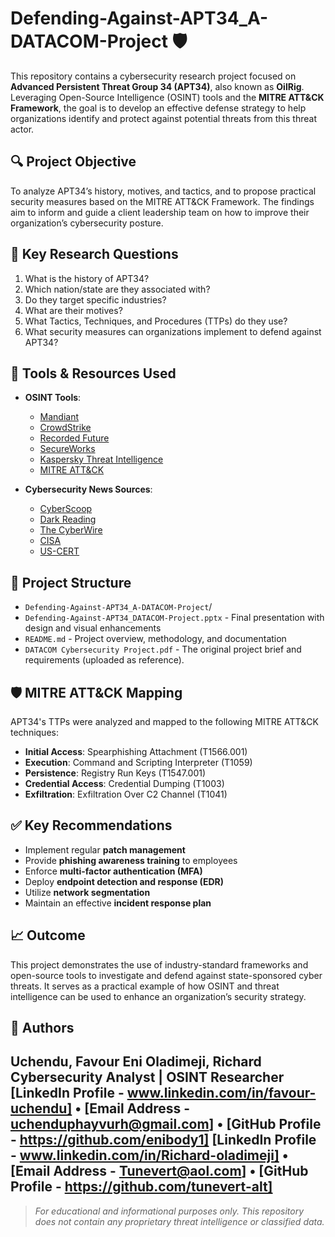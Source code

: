 # Defending-Against-APT34_A-DATACOM-Project 🛡️

This repository contains a cybersecurity research project focused on **Advanced Persistent Threat Group 34 (APT34)**, also known as **OilRig**. Leveraging Open-Source Intelligence (OSINT) tools and the **MITRE ATT&CK Framework**, the goal is to develop an effective defense strategy to help organizations identify and protect against potential threats from this threat actor.

## 🔍 Project Objective

To analyze APT34’s history, motives, and tactics, and to propose practical security measures based on the MITRE ATT&CK Framework. The findings aim to inform and guide a client leadership team on how to improve their organization’s cybersecurity posture.

## 📌 Key Research Questions

1. What is the history of APT34?
2. Which nation/state are they associated with?
3. Do they target specific industries?
4. What are their motives?
5. What Tactics, Techniques, and Procedures (TTPs) do they use?
6. What security measures can organizations implement to defend against APT34?

## 🧰 Tools & Resources Used

- **OSINT Tools**:
  - [Mandiant](https://www.mandiant.com/resources/blog)
  - [CrowdStrike](https://www.crowdstrike.com/)
  - [Recorded Future](https://www.recordedfuture.com/)
  - [SecureWorks](https://www.secureworks.com/)
  - [Kaspersky Threat Intelligence](https://www.kaspersky.com/)
  - [MITRE ATT&CK](https://attack.mitre.org/)

- **Cybersecurity News Sources**:
  - [CyberScoop](https://www.cyberscoop.com/)
  - [Dark Reading](https://www.darkreading.com/)
  - [The CyberWire](https://thecyberwire.com/)
  - [CISA](https://www.cisa.gov/)
  - [US-CERT](https://www.us-cert.gov/)

## 📁 Project Structure

- `Defending-Against-APT34_A-DATACOM-Project`/
- `Defending-Against-APT34_DATACOM-Project.pptx`   - Final presentation with design and visual enhancements
- `README.md`                                      - Project overview, methodology, and documentation
- `DATACOM Cybersecurity Project.pdf`              - The original project brief and requirements (uploaded as reference).



## 🛡️ MITRE ATT&CK Mapping

APT34's TTPs were analyzed and mapped to the following MITRE ATT&CK techniques:

- **Initial Access**: Spearphishing Attachment (T1566.001)
- **Execution**: Command and Scripting Interpreter (T1059)
- **Persistence**: Registry Run Keys (T1547.001)
- **Credential Access**: Credential Dumping (T1003)
- **Exfiltration**: Exfiltration Over C2 Channel (T1041)

## ✅ Key Recommendations

- Implement regular **patch management**
- Provide **phishing awareness training** to employees
- Enforce **multi-factor authentication (MFA)**
- Deploy **endpoint detection and response (EDR)**
- Utilize **network segmentation**
- Maintain an effective **incident response plan**

## 📈 Outcome

This project demonstrates the use of industry-standard frameworks and open-source tools to investigate and defend against state-sponsored cyber threats. It serves as a practical example of how OSINT and threat intelligence can be used to enhance an organization’s security strategy.

## 👤 Authors

**Uchendu, Favour Eni**  **Oladimeji, Richard**
Cybersecurity Analyst | OSINT Researcher  
[LinkedIn Profile - www.linkedin.com/in/favour-uchendu] • [Email Address - uchenduphayvurh@gmail.com] • [GitHub Profile - https://github.com/enibody1]
[LinkedIn Profile - www.linkedin.com/in/Richard-oladimeji] • [Email Address - Tunevert@aol.com] • [GitHub Profile - https://github.com/tunevert-alt]
---

> *For educational and informational purposes only. This repository does not contain any proprietary threat intelligence or classified data.*

